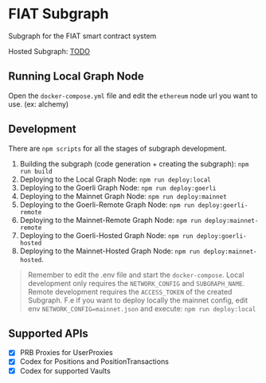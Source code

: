 # FIAT Subgraph

Subgraph for the FIAT smart contract system

Hosted Subgraph: [TODO]()

## Running Local Graph Node

Open the `docker-compose.yml` file and edit the `ethereum` node url you want to use. (ex: alchemy)

## Development

There are `npm scripts` for all the stages of subgraph development.

1. Building the subgraph (code generation + creating the subgraph): `npm run build`
2. Deploying to the Local Graph Node: `npm run deploy:local`
3. Deploying to the Goerli Graph Node: `npm run deploy:goerli`
4. Deploying to the Mainnet Graph Node: `npm run deploy:mainnet`
5. Deploying to the Goerli-Remote Graph Node: `npm run deploy:goerli-remote`
6. Deploying to the Mainnet-Remote Graph Node: `npm run deploy:mainnet-remote`
7. Deploying to the Goerli-Hosted Graph Node: `npm run deploy:goerli-hosted`
7. Deploying to the Mainnet-Hosted Graph Node: `npm run deploy:mainnet-hosted`.

> Remember to edit the .env file and start the `docker-compose`.
> Local development only requires the `NETWORK_CONFIG` and `SUBGRAPH_NAME`.
> Remote development requires the `ACCESS_TOKEN` of the created Subgraph.
> F.e if you want to deploy locally the mainnet config, edit env `NETWORK_CONFIG=mainnet.json` and execute: `npm run deploy:local`

## Supported APIs

- [x] PRB Proxies for UserProxies
- [x] Codex for Positions and PositionTransactions
- [x] Codex for supported Vaults
